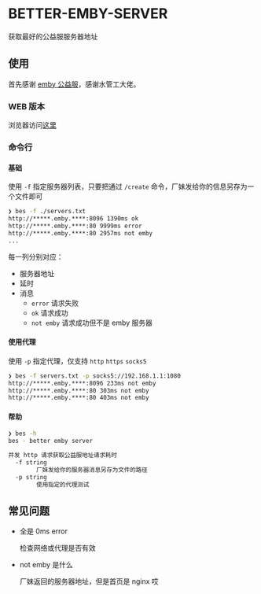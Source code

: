 # BETTER-EMBY-SERVER

获取最好的公益服服务器地址

## 使用

首先感谢 [emby 公益服](https://rartv.gitbook.io/emby-public/)，感谢水管工大佬。

### WEB 版本

浏览器访问[这里](https://kejunmao.github.io/better-emby-server/index.html)

### 命令行
#### 基础

使用 `-f` 指定服务器列表，只要把通过 `/create` 命令，厂妹发给你的信息另存为一个文件即可

```bash
❯ bes -f ./servers.txt
http://*****.emby.****:8096 1390ms ok
http://*****.emby.****:80 9999ms error
http://*****.emby.****:80 2957ms not emby
...
```

每一列分别对应：

- 服务器地址
- 延时
- 消息
  - `error` 请求失败
  - `ok` 请求成功
  - `not emby` 请求成功但不是 emby 服务器

#### 使用代理

使用 `-p` 指定代理，仅支持 `http` `https` `socks5`

```bash
❯ bes -f servers.txt -p socks5://192.168.1.1:1080
http://*****.emby.****:8096 233ms not emby
http://*****.emby.****:80 303ms not emby
http://*****.emby.****:80 403ms not emby
```
#### 帮助

```bash
❯ bes -h
bes - better emby server

并发 http 请求获取公益服地址请求耗时
  -f string
        厂妹发给你的服务器消息另存为文件的路径
  -p string
        使用指定的代理测试
```

## 常见问题

* 全是 0ms error

  检查网络或代理是否有效
* not emby 是什么

  厂妹返回的服务器地址，但是首页是 nginx 哎
